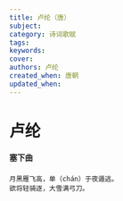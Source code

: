 ```yaml
---
title: 卢纶（唐）
subject: 
category: 诗词歌赋
tags: 
keywords: 
cover: 
authors: 卢纶
created_when: 唐朝
updated_when: 
---
```


# 卢纶

#### 塞下曲

```
月黑雁飞高，单（chán）于夜遁逃。
欲将轻骑逐，大雪满弓刀。
```
